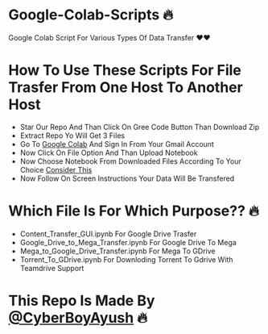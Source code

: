 # Google-Colab-Scripts 🔥
Google Colab Script For Various Types Of Data Transfer ❤️❤️

# How To Use These Scripts For File Trasfer From One Host To Another Host
* Star Our Repo And Than Click On Gree Code Button Than Download Zip
* Extract Repo Yo Will Get 3 Files
* Go To [Google Colab](https://colab.research.google.com) And Sign In From Your Gmail Account
* Now Click On File Option And Than Upload Notebook
* Now Choose Notebook From Downloaded Files According To Your Choice [Consider This](https://github.com/CyberBoyAyush/Google-Colab-Scripts#which-file-is-for-which-purpose-)
* Now Follow On Screen Instructions Your Data Will Be Transfered

# Which File Is For Which Purpose?? 🔥
* Content_Transfer_GUI.ipynb For Google Drive Trasfer
* Google_Drive_to_Mega_Transfer.ipynb For Google Drive To Mega
* Mega_to_Google_Drive_Transfer.ipynb For Mega To GDrive
* Torrent_To_GDrive.ipynb For Downloding Torrent To Gdrive With Teamdrive Support

# This Repo Is Made By [@CyberBoyAyush](https://telegram.dog/cyberboyayush) 🔥
